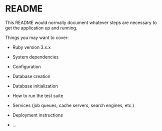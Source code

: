 # README

This README would normally document whatever steps are necessary to get the
application up and running.

Things you may want to cover:

* Ruby version 3.x.x

* System dependencies

* Configuration

* Database creation

* Database initialization

* How to run the test suite

* Services (job queues, cache servers, search engines, etc.)

* Deployment instructions

* ...
